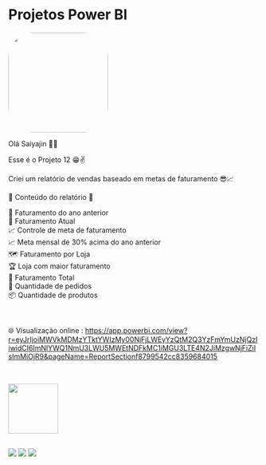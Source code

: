 # Projetos Power BI

<img width="200" height="200" align="center" style="border-radius:50px;" src="https://th.bing.com/th/id/R.a80a09565c27bd89fd9197f9f86e787c?rik=Jc%2buZFDdx%2bov8Q&riu=http%3a%2f%2f1.bp.blogspot.com%2f-C_czuxHGN_8%2fUiSiMbQLrnI%2fAAAAAAAAAOQ%2fe1OVOmkIkug%2fs1600%2ftumblr_m8svkcyf091qk9v2do1_500.gif&ehk=iOiF8Ryv%2fq66s8w4AsqT61CxF0Qn5FsPGDsexn%2filOE%3d&risl=&pid=ImgRaw&r=0" />

Olá Saiyajin 👊💥

Esse é o Projeto 12 😁✌️

Criei um relatório de vendas baseado em metas de faturamento 😎📈

📄 Conteúdo do relatório 📄

📅 Faturamento do ano anterior<br>
📅 Faturamento Atual<br>
📈 Controle de meta de faturamento <br>
📈 Meta mensal de 30% acima do ano anterior <br>
🗺️ Faturamento por Loja <br>
🏆 Loja com maior faturamento <br>
💸 Faturamento Total <br>
🛒 Quantidade de pedidos <br>
📦 Quantidade de produtos <br>

<br><br>
🌐 Visualização online : 
https://app.powerbi.com/view?r=eyJrIjoiMWVkMDMzYTktYWIzMy00NjFjLWEyYzQtM2Q3YzFmYmUzNjQzIiwidCI6ImNlYWQ1NmU3LWU5MWEtNDFkMC1iMGU3LTE4N2JiMzgwNjFiZiIsImMiOjR9&pageName=ReportSectionf8799542cc8359684015

##

<div style="display: inline_block"><br>
  <img width="100" height="100" align="center" src="https://cdn.iconscout.com/icon/free/png-64/power-bi-3244521-2701891.png" />  
</div>

  ##
 
<div> 
  <a href="https://www.youtube.com/channel/UC6aR2nPTkD6GECmEjQBEWtQ" target="_blank"><img src="https://img.shields.io/badge/YouTube-FF0000?style=for-the-badge&logo=youtube&logoColor=white" target="_blank"></a>
  <a href = "mailto:sayajinsql@outlook.com"><img src="https://img.shields.io/badge/Microsoft_Outlook-0078D4?style=for-the-badge&logo=microsoft-outlook&logoColor=white" target="_blank"></a>
  <a href="https://www.linkedin.com/in/jvnogueiraa" target="_blank"><img src="https://img.shields.io/badge/-LinkedIn-%230077B5?style=for-the-badge&logo=linkedin&logoColor=white" target="_blank"></a> 

 
</div>
